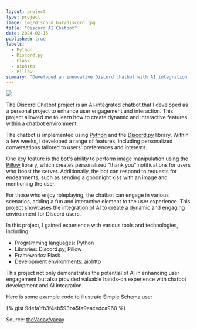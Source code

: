 ```yaml
---
layout: project
type: project
image: img/discord_bot/discord.jpg
title: "Discord AI Chatbot"
date: 2024-02-15
published: true
labels:
  - Python
  - Discord.py
  - Flask
  - aiohttp
  - Pillow
summary: "Developed an innovative Discord chatbot with AI integration to enhance user engagement. The chatsbot supports personalized chats and can send images, offering a dynamic and interactive experience for users."
---
```


<img class="img-fluid" src="../img/vacay/vacay-home-page.png">

The Discord Chatbot project is an AI-integrated chatbot that I developed as a personal project to enhance user engagement and interaction. This project allowed me to learn how to create dynamic and interactive features within a chatbot environment.

The chatbot is implemented using [Python](https://python.org) and the [Discord.py](https://discordpy.readthedocs.io/) library. Within a few weeks, I developed a range of features, including personalized conversations tailored to users' preferences and interests.

One key feature is the bot's ability to perform image manipulation using the [Pillow](https://python-pillow.org/) library, which creates personalized "thank you" notifications for users who boost the server. Additionally, the bot can respond to requests for endearments, such as sending a goodnight kiss with an image and mentioning the user.

For those who enjoy roleplaying, the chatbot can engage in various scenarios, adding a fun and interactive element to the user experience. This project showcases the integration of AI to create a dynamic and engaging environment for Discord users.

In this project, I gained experience with various tools and technologies, including:
- Programming languages: Python
- Libraries: Discord.py, Pillow
- Frameworks: Flask
- Development environments: aiohttp

This project not only demonstrates the potential of AI in enhancing user engagement but also provided valuable hands-on experience with chatbot development and AI integration.

Here is some example code to illustrate Simple Schema use:

{% gist 9defa1fb3f4eb593ba5fa9eacedca960 %}
 
Source: <a href="https://github.com/theVacay/vacay">theVacay/vacay</a>
